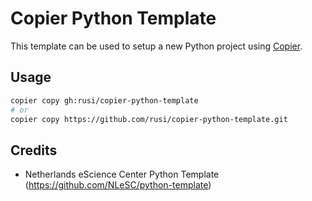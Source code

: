 # Copier Python Template

This template can be used to setup a new Python project using [Copier](https://github.com/copier-org/copier).

## Usage

```bash
copier copy gh:rusi/copier-python-template
# or
copier copy https://github.com/rusi/copier-python-template.git
```


## Credits

- Netherlands eScience Center Python Template (https://github.com/NLeSC/python-template)
